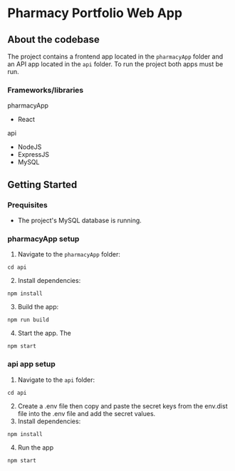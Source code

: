 # Pharmacy Portfolio Web App

## About the codebase
The project contains a frontend app located in the `pharmacyApp` folder and an API app located in the `api` folder. To run the project both apps must be run.
### Frameworks/libraries
pharmacyApp
- React

api
- NodeJS
- ExpressJS
- MySQL


## Getting Started

### Prequisites
- The project's MySQL database is running.

### pharmacyApp setup
1. Navigate to the `pharmacyApp` folder:
```
cd api
```
2. Install dependencies:
```
npm install
```
3. Build the app:
```
npm run build
```
4. Start the app. The 
```
npm start
``` 

### api app setup
1. Navigate to the `api` folder:
```
cd api
```
2. Create a .env file then copy and paste the secret keys from the env.dist file into the .env file and add the secret values.
3. Install dependencies:
```
npm install
```
4. Run the app
```
npm start
``` 
